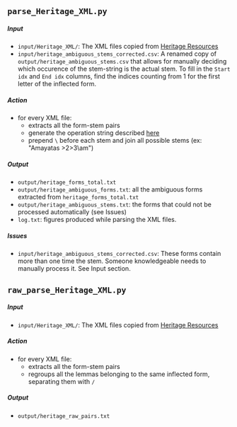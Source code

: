 ## `parse_Heritage_XML.py`

##### Input
 - `input/Heritage_XML/`: The XML files copied from [Heritage Resources](https://gitlab.inria.fr/huet/Heritage_Resources)
 - `input/heritage_ambiguous_stems_corrected.csv`: A renamed copy of `output/heritage_ambiguous_stems.csv` that allows for manually deciding which occurence of the stem-string is the actual stem. To fill in the `Start idx` and `End idx` columns, find the indices counting from 1 for the first letter of the inflected form.

##### Action
 - for every XML file:
    - extracts all the form-stem pairs
    - generate the operation string described [here](../README.md)
    - prepend `\` before each stem and join all possible stems (ex: "Amayatas \>2\>3\am")

##### Output
 - `output/heritage_forms_total.txt`
 - `output/heritage_ambiguous_forms.txt`: all the ambiguous forms extracted from `heritage_forms_total.txt`
 - `output/heritage_ambiguous_stems.txt`: the forms that could not be processed automatically (see Issues)
 - `log.txt`: figures produced while parsing the XML files.

##### Issues
 - `input/heritage_ambiguous_stems_corrected.csv`: These forms contain more than one time the stem. Someone knowledgeable needs to manually process it. See Input section.
 
## `raw_parse_Heritage_XML.py`

##### Input
 - `input/Heritage_XML/`: The XML files copied from [Heritage Resources](https://gitlab.inria.fr/huet/Heritage_Resources)
 
##### Action
 - for every XML file:
    - extracts all the form-stem pairs
    - regroups all the lemmas belonging to the same inflected form, separating them with `/`
 
##### Output
 - `output/heritage_raw_pairs.txt`